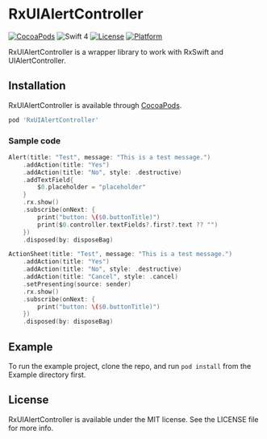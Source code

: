 # RxUIAlertController

[![CocoaPods](https://img.shields.io/cocoapods/v/RxUIAlertController.svg)](https://github.com/roshanman/RxUIAlertController)
![Swift 4](https://img.shields.io/badge/Swift-5.0-green.svg)
[![License](https://img.shields.io/cocoapods/l/RxSwift-Permission.svg?style=flat)](http://cocoapods.org/pods/RxUIAlertControllerssion)
[![Platform](https://img.shields.io/cocoapods/p/RxSwift-Permission.svg?style=flat)](http://cocoapods.org/pods/RxUIAlertController)

RxUIAlertController is a wrapper library to work with RxSwift and UIAlertController.



## Installation

RxUIAlertController is available through [CocoaPods](http://cocoapods.org).


```ruby
pod 'RxUIAlertController'
```

### Sample code
```swift
Alert(title: "Test", message: "This is a test message.")
    .addAction(title: "Yes")
    .addAction(title: "No", style: .destructive)
    .addTextField{
        $0.placeholder = "placeholder"
    }
    .rx.show()
    .subscribe(onNext: {
        print("button: \($0.buttonTitle)")
        print($0.controller.textFields?.first?.text ?? "")
    })
    .disposed(by: disposeBag)

ActionSheet(title: "Test", message: "This is a test message.")
    .addAction(title: "Yes")
    .addAction(title: "No", style: .destructive)
    .addAction(title: "Cancel", style: .cancel)
    .setPresenting(source: sender)
    .rx.show()
    .subscribe(onNext: {
        print("button: \($0.buttonTitle)")
    })
    .disposed(by: disposeBag)

```

## Example

To run the example project, clone the repo, and run `pod install` from the Example directory first.

## License

RxUIAlertController is available under the MIT license. See the LICENSE file for more info.
